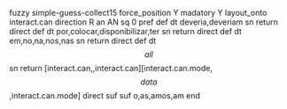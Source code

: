 fuzzy simple-guess-collect15
   force_position Y
   madatory Y
   layout_onto interact.can
   direction R
   an AN
   sq 0
   pref 
   def 
    dt deveria,deveriam
    sn 
    return 
    direct 
   def 
    dt por,colocar,disponibilizar,ter
    sn 
    return 
    direct 
   def 
    dt em,no,na,nos,nas
    sn 
    return 
    direct 
   def 
    dt $$all$$
    sn 
    return [interact.can,,interact.can][interact.can.mode,$$data$$,interact.can.mode]
    direct 
   suf 
   suf o,as,amos,am
end
